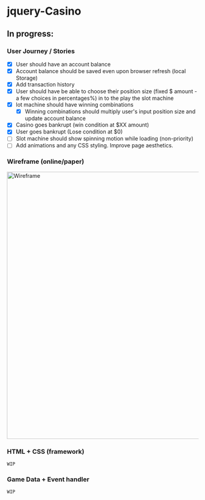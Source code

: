 # jquery-Casino

## In progress:

### User Journey / Stories

- [x] User should have an account balance
- [x] Account balance should be saved even upon browser refresh (local Storage)
- [x] Add transaction history
- [x] User should have be able to choose their position size (fixed $ amount - a few choices in percentages%) in to the play the slot machine
- [x] lot machine should have winning combinations
  - [x] Winning combinations should multiply user's input position size and update account balance
- [x] Casino goes bankrupt (win condition at $XX amount)
- [x] User goes bankrupt (Lose condition at $0)
- [ ] Slot machine should show spinning motion while loading (non-priority)
- [ ] Add animations and any CSS styling. Improve page aesthetics.

### Wireframe (online/paper)

<img width="702" alt="Wireframe" src="https://user-images.githubusercontent.com/111836326/199918099-9ff36e50-00b4-4b06-9128-08e26436e6c1.png">

### HTML + CSS (framework)

```
WIP
```

### Game Data + Event handler

```
WIP
```
